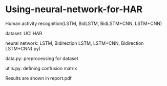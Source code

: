 # Using-neural-network-for-HAR
Human activity recognition(LSTM, BidLSTM, BidLSTM+CNN, LSTM+CNN)

dataset: UCI HAR

neural network: LSTM, Bidirection LSTM, LSTM+CNN, Bidirection LSTM+CNN(.py)

data.py: preprocessing for dataset

utils.py: defining confusion matrix

Results are shown in report.pdf
